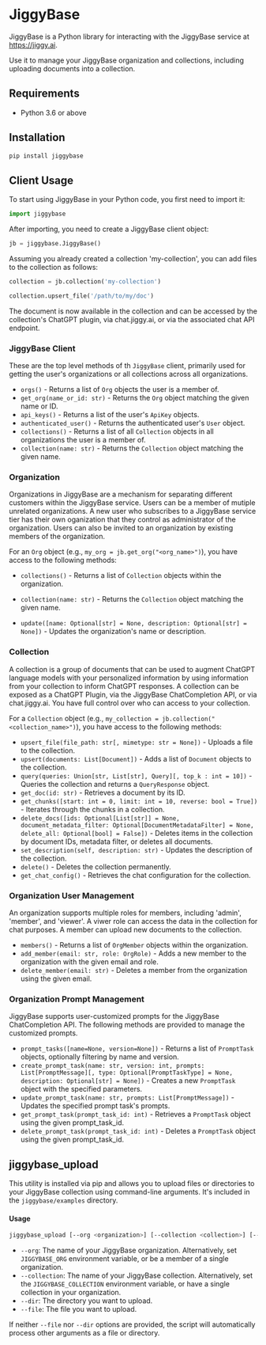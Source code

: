 # JiggyBase

JiggyBase is a Python library for interacting with the JiggyBase service at https://jiggy.ai.

Use it to manage your JiggyBase organization and collections, including uploading documents into a collection.

## Requirements

- Python 3.6 or above

## Installation

```bash
pip install jiggybase
```

## Client Usage

To start using JiggyBase in your Python code, you first need to import it:

```python
import jiggybase
```

After importing, you need to create a JiggyBase client object:

```python
jb = jiggybase.JiggyBase()
```

Assuming you already created a collection 'my-collection', you can add files to the collection as follows:

```python
collection = jb.collection('my-collection')

collection.upsert_file('/path/to/my/doc')

```
The document is now available in the collection and can be accessed by the collection's ChatGPT plugin, via chat.jiggy.ai, or via the associated chat API endpoint.


### JiggyBase Client

These are the top level methods of th `JiggyBase` client, primarily used for getting the user's organizations or all collections across all organizations.

- `orgs()` - Returns a list of `Org` objects the user is a member of.
- `get_org(name_or_id: str)` - Returns the `Org` object matching the given name or ID.
- `api_keys()` - Returns a list of the user's `ApiKey` objects.
- `authenticated_user()` - Returns the authenticated user's `User` object.
- `collections()` - Returns a list of all `Collection` objects in all organizations the user is a member of.
- `collection(name: str)` - Returns the `Collection` object matching the given name.

### Organization

Organizations in JiggyBase are a mechanism for separating different customers within the JiggyBase service.   Users can be a member of mutiple unrelated organizations.  A new user who subscribes to a JiggyBase service tier has their own oganization that they control as administrator of the organization.  Users can also be invited to an organization by existing members of the organization.

For an `Org` object (e.g., `my_org = jb.get_org("<org_name>")`), you have access to the following methods:

- `collections()` - Returns a list of `Collection` objects within the organization.
- `collection(name: str)` - Returns the `Collection` object matching the given name.

- `update([name: Optional[str] = None, description: Optional[str] = None])` - Updates the organization's name or description.


### Collection

A collection is a group of documents that can be used to augment ChatGPT language models with your personalized information by using information from your collection to inform ChatGPT responses.   A collection can be exposed as a ChatGPT Plugin, via the JiggyBase ChatCompletion API, or via chat.jiggy.ai.   You have full control over who can access to your collection.  

For a `Collection` object (e.g., `my_collection = jb.collection("<collection_name>")`), you have access to the following methods:

- `upsert_file(file_path: str[, mimetype: str = None])` - Uploads a file to the collection.
- `upsert(documents: List[Document])` - Adds a list of `Document` objects to the collection.
- `query(queries: Union[str, List[str], Query][, top_k : int = 10])` - Queries the collection and returns a `QueryResponse` object.
- `get_doc(id: str)` - Retrieves a document by its ID.
- `get_chunks([start: int = 0, limit: int = 10, reverse: bool = True])` - Iterates through the chunks in a collection.
- `delete_docs([ids: Optional[List[str]] = None, document_metadata_filter: Optional[DocumentMetadataFilter] = None, delete_all: Optional[bool] = False])` - Deletes items in the collection by document IDs, metadata filter, or deletes all documents.
- `set_description(self, description: str)` - Updates the description of the collection.
- `delete()` - Deletes the collection permanently.
- `get_chat_config()` - Retrieves the chat configuration for the collection.

### Organization User Management

An organization supports multiple roles for members, including 'admin', 'member', and 'viewer'.   A viwer role can access the data in the collection for chat purposes.  A member can upload new documents to the collection.  

- `members()` - Returns a list of `OrgMember` objects within the organization.
- `add_member(email: str, role: OrgRole)` - Adds a new member to the organization with the given email and role.
- `delete_member(email: str)` - Deletes a member from the organization using the given email.

### Organization Prompt Management

JiggyBase supports user-customized prompts for the JiggyBase ChatCompletion API.   The following methods are provided to manage the customized prompts.

- `prompt_tasks([name=None, version=None])` - Returns a list of `PromptTask` objects, optionally filtering by name and version.
- `create_prompt_task(name: str, version: int, prompts: List[PromptMessage][, type: Optional[PromptTaskType] = None, description: Optional[str] = None])` - Creates a new `PromptTask` object with the specified parameters.
- `update_prompt_task(name: str, prompts: List[PromptMessage])` - Updates the specified prompt task's prompts.
- `get_prompt_task(prompt_task_id: int)` - Retrieves a `PromptTask` object using the given prompt_task_id.
- `delete_prompt_task(prompt_task_id: int)` - Deletes a `PromptTask` object using the given prompt_task_id.

## jiggybase_upload

This utility is installed via pip and allows you to upload files or directories to your JiggyBase collection using command-line arguments. It's included in the `jiggybase/examples` directory.

#### Usage

```bash
jiggybase_upload [--org <organization>] [--collection <collection>] [--dir <directory>] [--file <file>]
```

- `--org`: The name of your JiggyBase organization. Alternatively, set `JIGGYBASE_ORG` environment variable, or be a member of a single organization.
- `--collection`: The name of your JiggyBase collection. Alternatively, set the `JIGGYBASE_COLLECTION` environment variable, or have a single collection in your organization.
- `--dir`: The directory you want to upload.
- `--file`: The file you want to upload.

If neither `--file` nor `--dir` options are provided, the script will automatically process other arguments as a file or directory.

